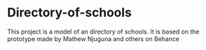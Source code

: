 # Directory-of-schools
This project is a model of an directory of schools. It is based on the prototype made by Mathew Njuguna and others on Behance
